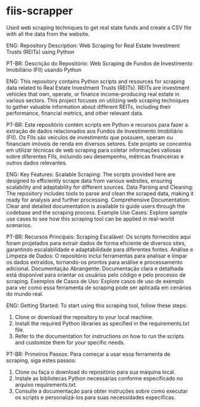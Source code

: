 # fiis-scrapper
Used web scraping techniques to get real state funds and create a CSV file with all the data from the website.

ENG:
Repository Description: Web Scraping for Real Estate Investment Trusts (REITs) using Python

PT-BR:
Descrição do Repositório: Web Scraping de Fundos de Investimento Imobiliário (FII) usando Python

ENG:
This repository contains Python scripts and resources for scraping data related to Real Estate Investment Trusts (REITs). REITs are investment vehicles that own, operate, or finance income-producing real estate in various sectors. This project focuses on utilizing web scraping techniques to gather valuable information about different REITs, including their performance, financial metrics, and other relevant data.

PT-BR:
Este repositório contém scripts em Python e recursos para fazer a extração de dados relacionados aos Fundos de Investimento Imobiliário (FII). Os FIIs são veículos de investimento que possuem, operam ou financiam imóveis de renda em diversos setores. Este projeto se concentra em utilizar técnicas de web scraping para coletar informações valiosas sobre diferentes FIIs, incluindo seu desempenho, métricas financeiras e outros dados relevantes.

ENG:
Key Features:
Scalable Scraping: The scripts provided here are designed to efficiently scrape data from various websites, ensuring scalability and adaptability for different sources.
Data Parsing and Cleaning: The repository includes tools to parse and clean the scraped data, making it ready for analysis and further processing.
Comprehensive Documentation: Clear and detailed documentation is available to guide users through the codebase and the scraping process.
Example Use Cases: Explore sample use cases to see how this scraping tool can be applied in real-world scenarios.

PT-BR:
Recursos Principais:
Scraping Escalável: Os scripts fornecidos aqui foram projetados para extrair dados de forma eficiente de diversos sites, garantindo escalabilidade e adaptabilidade para diferentes fontes.
Análise e Limpeza de Dados: O repositório inclui ferramentas para analisar e limpar os dados extraídos, tornando-os prontos para análise e processamento adicional.
Documentação Abrangente: Documentação clara e detalhada está disponível para orientar os usuários pelo código e pelo processo de scraping.
Exemplos de Casos de Uso: Explore casos de uso de exemplo para ver como essa ferramenta de scraping pode ser aplicada em cenários do mundo real.

ENG:
Getting Started:
To start using this scraping tool, follow these steps:
1. Clone or download the repository to your local machine.
2. Install the required Python libraries as specified in the requirements.txt file.
3. Refer to the documentation for instructions on how to run the scripts and customize them for your specific needs.

PT-BR:
Primeiros Passos:
Para começar a usar essa ferramenta de scraping, siga estes passos:
1. Clone ou faça o download do repositório para sua máquina local.
2. Instale as bibliotecas Python necessárias conforme especificado no arquivo requirements.txt.
3. Consulte a documentação para obter instruções sobre como executar os scripts e personalizá-los para suas necessidades específicas.
